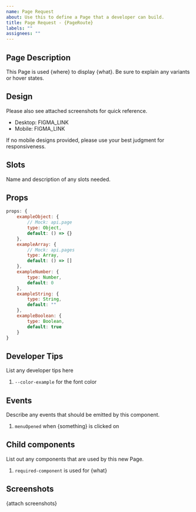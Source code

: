 ```yaml
---
name: Page Request
about: Use this to define a Page that a developer can build.
title: Page Request - {PageRoute}
labels: ""
assignees: ""
---
```


## Page Description

This Page is used {where} to display {what}. Be sure to explain any variants or hover states.

## Design

Please also see attached screenshots for quick reference.

-   Desktop: FIGMA_LINK
-   Mobile: FIGMA_LINK

If no mobile designs provided, please use your best judgment for responsiveness.

## Slots

Name and description of any slots needed.

## Props

```js
props: {
    exampleObject: {
        // Mock: api.page
        type: Object,
        default: () => {}
    },
    exampleArray: {
        // Mock: api.pages
        type: Array,
        default: () => []
    },
    exampleNumber: {
        type: Number,
        default: 0
    },
    exampleString: {
        type: String,
        default: ""
    },
    exampleBoolean: {
        type: Boolean,
        default: true
    }
}
```

## Developer Tips

List any developer tips here

1. `--color-example` for the font color

## Events

Describe any events that should be emitted by this component.

1. `menuOpened` when {something} is clicked on

## Child components

List out any components that are used by this new Page. 

1. `required-component` is used for {what}

## Screenshots

{attach screenshots}
